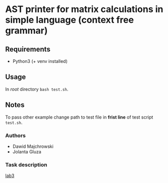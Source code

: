 # AST printer for matrix calculations in simple language (context free grammar)

## Requirements
- Python3 (+ venv installed)

## Usage
In *root* directory `bash test.sh`.

## Notes
To pass other example change path to test file in **frist line** of test script `test.sh`.

### Authors
- Dawid Majchrowski
- Jolanta Gluza

### Task description

[lab3](http://home.agh.edu.pl/~mkuta/tklab/lab3/lab3.html)
